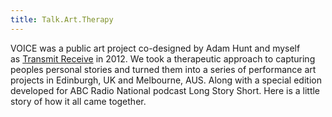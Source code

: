 ```yaml
---
title: Talk.Art.Therapy
---
```

VOICE was a public art project co-designed by Adam Hunt and myself as [Transmit Receive](http://transmitreceive.tumblr.com/) in 2012. We took a therapeutic approach to capturing peoples personal stories and turned them into a series of performance art projects in Edinburgh, UK and Melbourne, AUS. Along with a special edition developed for ABC Radio National podcast Long Story Short. Here is a little story of how it all came together. 